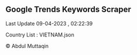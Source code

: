 

## Google Trends Keywords Scraper 
 
Last Update 09-04-2023 , 02:22:39

Country List :
VIETNAM.json



© Abdul Muttaqin 

